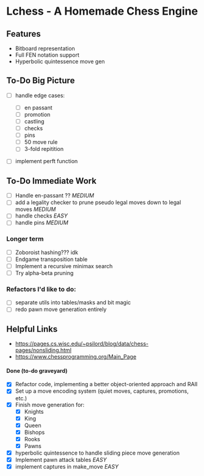 # Lchess -  A Homemade Chess Engine

## Features
- Bitboard representation
- Full FEN notation support
- Hyperbolic quintessence move gen

## To-Do Big Picture
- [ ] handle edge cases:
    - [ ] en passant
    - [ ] promotion
    - [ ] castling
    - [ ] checks
    - [ ] pins
    - [ ] 50 move rule
    - [ ] 3-fold repitition
- [ ] implement perft function


## To-Do Immediate Work
- [ ] Handle en-passant ?? *MEDIUM*
- [ ] add a legality checker to prune pseudo legal moves down to legal moves *MEDIUM*
- [ ] handle checks *EASY*
- [ ] handle pins *MEDIUM*

### Longer term
- [ ] Zoboroist hashing??? idk
- [ ] Endgame transposition table
- [ ] Implement a recursive minimax search
- [ ] Try alpha-beta pruning

### Refactors I'd like to do:
- [ ] separate utils into tables/masks and bit magic
- [ ] redo pawn move generation entirely

## Helpful Links
- https://pages.cs.wisc.edu/~psilord/blog/data/chess-pages/nonsliding.html
- https://www.chessprogramming.org/Main_Page


#### Done (to-do graveyard)
- [x] Refactor code, implementing a better object-oriented approach and RAII
- [x] Set up a move encoding system (quiet moves, captures, promotions, etc.)
- [x] Finish move generation for:
  - [x] Knights
  - [x] King
  - [x] Queen
  - [x] Bishops
  - [x] Rooks
  - [x] Pawns
- [x] hyperbolic quintessence to handle sliding piece move generation
- [x] Implement pawn attack tables *EASY*
- [x] implement captures in make_move *EASY*
